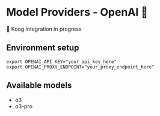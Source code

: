 # Model Providers - OpenAI 🚧

🚧 Koog integration in progress

## Environment setup

```shell
export OPENAI_API_KEY="your_api_key_here"
export OPENAI_PROXY_ENDPOINT="your_proxy_endpoint_here"
```

## Available models

* o3
* o3-pro
